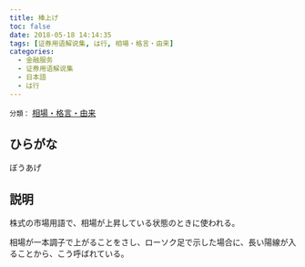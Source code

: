 ```yaml
---
title: 棒上げ
toc: false
date: 2018-05-18 14:14:35
tags: [证券用语解说集, は行, 相場・格言・由来]
categories:
  - 金融服务
  - 证券用语解说集
  - 日本語
  - は行
---
```


`分類：` [相場・格言・由来](/tags/相場・格言・由来/)

## ひらがな

ぼうあげ

## 説明

株式の市場用語で、相場が上昇している状態のときに使われる。

相場が一本調子で上がることをさし、ローソク足で示した場合に、長い陽線が入ることから、こう呼ばれている。
